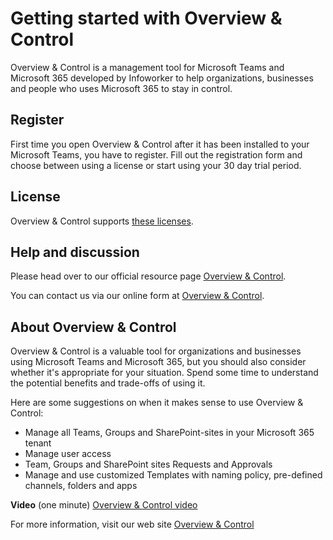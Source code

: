 # Getting started with Overview & Control
Overview & Control is a management tool for Microsoft Teams and Microsoft 365 developed by Infoworker to help organizations, businesses and people who uses Microsoft 365 to stay in control.


## Register
First time you open Overview & Control after it has been installed to your Microsoft Teams, you have to register. Fill out the registration form and choose between using a license or start using your 30 day trial period.

## License
Overview & Control supports <a href="https://overviewcontrol.com/pricing/" target="_blank">these licenses</a>.

## Help and discussion
Please head over to our official resource page <a href="https://overviewcontrol.com/" target="_blank">Overview & Control</a>.

You can contact us via our online form at <a href="https://overviewcontrol.com/contact/" target="_blank">Overview & Control</a>.


## About Overview & Control
Overview & Control is a valuable tool for organizations and businesses using Microsoft Teams and Microsoft 365, but you should also consider whether it's appropriate for your situation. Spend some time to understand the potential benefits and trade-offs of using it.

Here are some suggestions on when it makes sense to use Overview & Control:

- Manage all Teams, Groups and SharePoint-sites in your Microsoft 365 tenant
- Manage user access
- Team, Groups and SharePoint sites Requests and Approvals
- Manage and use customized Templates with naming policy, pre-defined channels, folders and apps

**Video** (one minute)
<a href="https://youtu.be/NcbmtWuJyrk" target="_blank">Overview & Control video</a>

For more information, visit our web site <a href="https://overviewcontrol.com/" target="_blank">Overview & Control</a>
